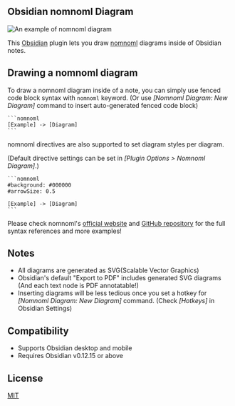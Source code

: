 ## Obsidian nomnoml Diagram

![An example of nomnoml diagram](nomnoml-diagram-example.gif)

This [Obsidian](https://obsidian.md/) plugin lets you draw [nomnoml](https://www.nomnoml.com/) diagrams inside of Obsidian notes.


## Drawing a nomnoml diagram

To draw a nomnoml diagram inside of a note, you can simply use fenced code block syntax with `nomnoml` keyword. (Or use *[Nomnoml Diagram: New Diagram]* command to insert auto-generated fenced code block)

    ```nomnoml
    [Example] -> [Diagram]
    ```

nomnoml directives are also supported to set diagram styles per diagram.

(Default directive settings can be set in *[Plugin Options > Nomnoml Diagram]*.)


    ```nomnoml
    #background: #000000
    #arrowSize: 0.5

    [Example] -> [Diagram]
    ```

Please check nomnoml's [official website](https://www.nomnoml.com/) and [GitHub repository](https://github.com/skanaar/nomnoml) for the full syntax references and more examples!


## Notes

- All diagrams are generated as SVG(Scalable Vector Graphics)
- Obsidian's default "Export to PDF" includes generated SVG diagrams (And each text node is PDF annotatable!)
- Inserting diagrams will be less tedious once you set a hotkey for *[Nomnoml Diagram: New Diagram]* command. (Check *[Hotkeys]* in Obsidian Settings)


## Compatibility

- Supports Obsidian desktop and mobile
- Requires Obsidian v0.12.15 or above


## License

[MIT](./LICENSE)
